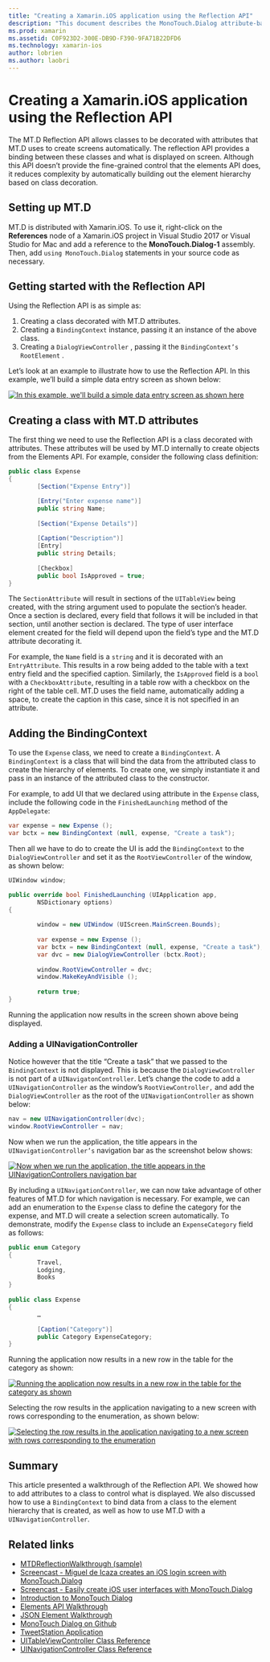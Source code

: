 ```yaml
---
title: "Creating a Xamarin.iOS application using the Reflection API"
description: "This document describes the MonoTouch.Dialog attribute-based Reflection API, which creates UI based on classes decorated with attributes."
ms.prod: xamarin
ms.assetid: C0F923D2-300E-DB9D-F390-9FA71B22DFD6
ms.technology: xamarin-ios
author: lobrien
ms.author: laobri
---
```

# Creating a Xamarin.iOS application using the Reflection API

The MT.D Reflection API allows classes to be decorated with attributes that
MT.D uses to create screens automatically. The reflection API provides a binding
between these classes and what is displayed on screen. Although this API
doesn’t provide the fine-grained control that the elements API does, it
reduces complexity by automatically building out the element hierarchy based on
class decoration.

## Setting up MT.D

MT.D is distributed with Xamarin.iOS. To use it, right-click on the
**References** node of a Xamarin.iOS project in Visual Studio 2017 or
Visual Studio for Mac and add a reference to the **MonoTouch.Dialog-1**
assembly. Then, add `using MonoTouch.Dialog` statements in your source
code as necessary.

## Getting started with the Reflection API

Using the Reflection API is as simple as:

1.  Creating a class decorated with MT.D attributes.
1.  Creating a  `BindingContext` instance, passing it an instance of the above class. 
1.  Creating a  `DialogViewController` , passing it the  `BindingContext’s` `RootElement` . 


Let’s look at an example to illustrate how to use the Reflection API. In
this example, we’ll build a simple data entry screen as shown below:

 [![](reflection-api-walkthrough-images/01-expense-entry.png "In this example, we'll build a simple data entry screen as shown here")](reflection-api-walkthrough-images/01-expense-entry.png#lightbox)

## Creating a class with MT.D attributes

The first thing we need to use the Reflection API is a class decorated with
attributes. These attributes will be used by MT.D internally to create objects
from the Elements API. For example, consider the following class definition:

```csharp
public class Expense
{
        [Section("Expense Entry")]

        [Entry("Enter expense name")]
        public string Name;
        
        [Section("Expense Details")]
  
        [Caption("Description")]
        [Entry]
        public string Details;
        
        [Checkbox]
        public bool IsApproved = true;
}
```

The `SectionAttribute` will result in sections of the `UITableView` being created, with the string argument used to
populate the section’s header. Once a section is declared, every field that
follows it will be included in that section, until another section is declared.
The type of user interface element created for the field will depend upon the
field’s type and the MT.D attribute decorating it.

For example, the `Name` field is a `string` and it is
decorated with an `EntryAttribute`. This results in a row being added
to the table with a text entry field and the specified caption. Similarly, the `IsApproved` field is a `bool` with a `CheckboxAttribute`, resulting in a table row with a checkbox on the
right of the table cell. MT.D uses the field name, automatically adding a space,
to create the caption in this case, since it is not specified in an
attribute.

## Adding the BindingContext

To use the `Expense` class, we need to create a `BindingContext`. A `BindingContext` is a class that will
bind the data from the attributed class to create the hierarchy of elements. To
create one, we simply instantiate it and pass in an instance of the attributed
class to the constructor.

For example, to add UI that we declared using attribute in the `Expense` class, include the following code in the `FinishedLaunching` method of the `AppDelegate`:

```csharp
var expense = new Expense ();
var bctx = new BindingContext (null, expense, "Create a task");
```

Then all we have to do to create the UI is add the `BindingContext` to the `DialogViewController` and set it
as the `RootViewController` of the window, as shown below:

```csharp
UIWindow window;

public override bool FinishedLaunching (UIApplication app, 
        NSDictionary options)
{
   
        window = new UIWindow (UIScreen.MainScreen.Bounds);
            
        var expense = new Expense ();
        var bctx = new BindingContext (null, expense, "Create a task");
        var dvc = new DialogViewController (bctx.Root);
            
        window.RootViewController = dvc;
        window.MakeKeyAndVisible ();
            
        return true;
}
```

Running the application now results in the screen shown above being
displayed.

### Adding a UINavigationController

Notice however that the title “Create a task” that we passed to the `BindingContext` is not displayed. This is because the `DialogViewController` is not part of a `UINavigatonController`. Let’s change the code to add a `UINavigationController` as the window’s `RootViewController,` and add the `DialogViewController`
as the root of the `UINavigationController` as shown below:

```csharp
nav = new UINavigationController(dvc);
window.RootViewController = nav;
```

Now when we run the application, the title appears in the `UINavigationController’s` navigation bar as the screenshot below
shows:

 [![](reflection-api-walkthrough-images/02-create-task.png "Now when we run the application, the title appears in the UINavigationControllers navigation bar")](reflection-api-walkthrough-images/02-create-task.png#lightbox)

By including a `UINavigationController`, we can now take advantage
of other features of MT.D for which navigation is necessary. For example, we can
add an enumeration to the `Expense` class to define the category for
the expense, and MT.D will create a selection screen automatically. To
demonstrate, modify the `Expense` class to include an `ExpenseCategory` field as follows:

```csharp
public enum Category
{
        Travel,
        Lodging,
        Books
}
        
public class Expense
{
        …

        [Caption("Category")]
        public Category ExpenseCategory;
}
```

Running the application now results in a new row in the table for the
category as shown:

 [![](reflection-api-walkthrough-images/03-set-details.png "Running the application now results in a new row in the table for the category as shown")](reflection-api-walkthrough-images/03-set-details.png#lightbox)

Selecting the row results in the application navigating to a new screen with
rows corresponding to the enumeration, as shown below:

 [![](reflection-api-walkthrough-images/04-set-category.png "Selecting the row results in the application navigating to a new screen with rows corresponding to the enumeration")](reflection-api-walkthrough-images/04-set-category.png#lightbox)

 <a name="Summary" />


## Summary

This article presented a walkthrough of the Reflection API. We showed how to
add attributes to a class to control what is displayed. We also discussed how to
use a `BindingContext` to bind data from a class to the element
hierarchy that is created, as well as how to use MT.D with a `UINavigationController`.


## Related links

- [MTDReflectionWalkthrough (sample)](https://developer.xamarin.com/samples/MTDReflectionWalkthrough/)
- [Screencast - Miguel de Icaza creates an iOS login screen with MonoTouch.Dialog](http://youtu.be/3butqB1EG0c)
- [Screencast - Easily create iOS user interfaces with MonoTouch.Dialog](http://youtu.be/j7OC5r8ZkYg)
- [Introduction to MonoTouch Dialog](~/ios/user-interface/monotouch.dialog/index.md)
- [Elements API Walkthrough](~/ios/user-interface/monotouch.dialog/elements-api-walkthrough.md)
- [JSON Element Walkthrough](~/ios/user-interface/monotouch.dialog/monotouch.dialog-json-markup.md)
- [MonoTouch Dialog on Github](https://github.com/migueldeicaza/MonoTouch.Dialog)
- [TweetStation Application](https://github.com/migueldeicaza/TweetStation)
- [UITableViewController Class Reference](http://developer.apple.com/library/ios/#DOCUMENTATION/UIKit/Reference/UITableViewController_Class/Reference/Reference.html)
- [UINavigationController Class Reference](http://developer.apple.com/library/ios/#documentation/UIKit/Reference/UINavigationController_Class/Reference/Reference.html)

